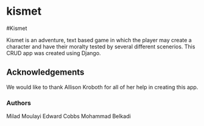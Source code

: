 # kismet
#Kismet


Kismet is an adventure, text based game in which the player may create a character and have their moralty tested by several different scenerios.
This CRUD app was created using Django.


## Acknowledgements

We would like to thank Allison Kroboth for all of her help in creating this app.


### Authors

Milad Moulayi
Edward Cobbs
Mohammad Belkadi